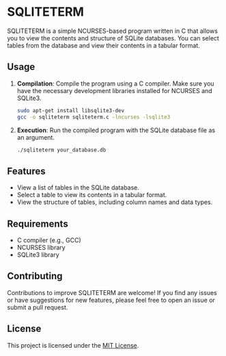 # SQLITETERM

SQLITETERM is a simple NCURSES-based program written in C that allows you to view the contents and structure of SQLite databases. You can select tables from the database and view their contents in a tabular format.

## Usage

1. **Compilation**: Compile the program using a C compiler. Make sure you have the necessary development libraries installed for NCURSES and SQLite3.

   ```bash
   sudo apt-get install libsqlite3-dev
   gcc -o sqliteterm sqliteterm.c -lncurses -lsqlite3
   ```

2. **Execution**: Run the compiled program with the SQLite database file as an argument.

   ```bash
   ./sqliteterm your_database.db
   ```

## Features

- View a list of tables in the SQLite database.
- Select a table to view its contents in a tabular format.
- View the structure of tables, including column names and data types.

## Requirements

- C compiler (e.g., GCC)
- NCURSES library
- SQLite3 library

## Contributing

Contributions to improve SQLITETERM are welcome! If you find any issues or have suggestions for new features, please feel free to open an issue or submit a pull request.

## License

This project is licensed under the [MIT License](LICENSE).
